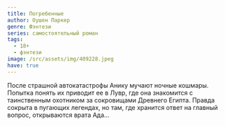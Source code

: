 ```yaml
---
title: Погребенные
author: Оушен Паркер
genre: Фэнтези
series: самостоятельный роман
tags:
  - 18+
  - фэнтези
image: /src/assets/img/409228.jpeg
have: true
---
```

После страшной автокатастрофы Анику мучают ночные кошмары. Попытка понять их приводит ее в Лувр, где она знакомится с таинственным охотником за сокровищами Древнего Египта. Правда сокрыта в пугающих легендах, но там, где хранится ответ на главный вопрос, открываются врата Ада…
